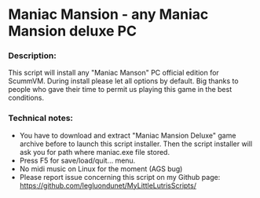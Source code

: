 # Maniac Mansion - any Maniac Mansion deluxe PC

### Description:
This script will install any "Maniac Manson" PC official edition for ScummVM.
During install please let all options by default.
Big thanks to people who gave their time to permit us playing this game in the best conditions.

### Technical notes:
- You have to download and extract "Maniac Mansion Deluxe" game archive before to launch this script installer. Then the script installer will ask you for path where maniac.exe file stored.
- Press F5 for save/load/quit... menu.
- No midi music on Linux for the moment (AGS bug)
- Please report issue concerning this script on my Github page:
https://github.com/legluondunet/MyLittleLutrisScripts/
